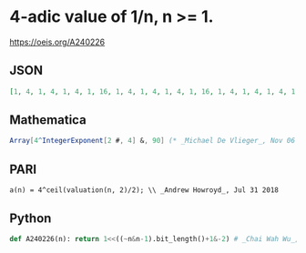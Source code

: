 # 4\-adic value of 1/n, n \>\= 1\.
https://oeis.org/A240226
## JSON
```JSON
[1, 4, 1, 4, 1, 4, 1, 16, 1, 4, 1, 4, 1, 4, 1, 16, 1, 4, 1, 4, 1, 4, 1, 16, 1, 4, 1, 4, 1, 4, 1, 64, 1, 4, 1, 4, 1, 4, 1, 16, 1, 4, 1, 4, 1, 4, 1, 16, 1, 4, 1, 4, 1, 4, 1, 16, 1, 4, 1, 4, 1, 4, 1, 64, 1, 4, 1, 4, 1, 4, 1, 16, 1, 4, 1, 4, 1, 4, 1, 16, 1, 4, 1, 4, 1, 4, 1, 16, 1, 4]
```
## Mathematica
```Mathematica
Array[4^IntegerExponent[2 #, 4] &, 90] (* _Michael De Vlieger_, Nov 06 2018 *)
```
## PARI
```PARI
a(n) = 4^ceil(valuation(n, 2)/2); \\ _Andrew Howroyd_, Jul 31 2018
```
## Python
```Python
def A240226(n): return 1<<((~n&n-1).bit_length()+1&-2) # _Chai Wah Wu_, Jul 09 2023
```
